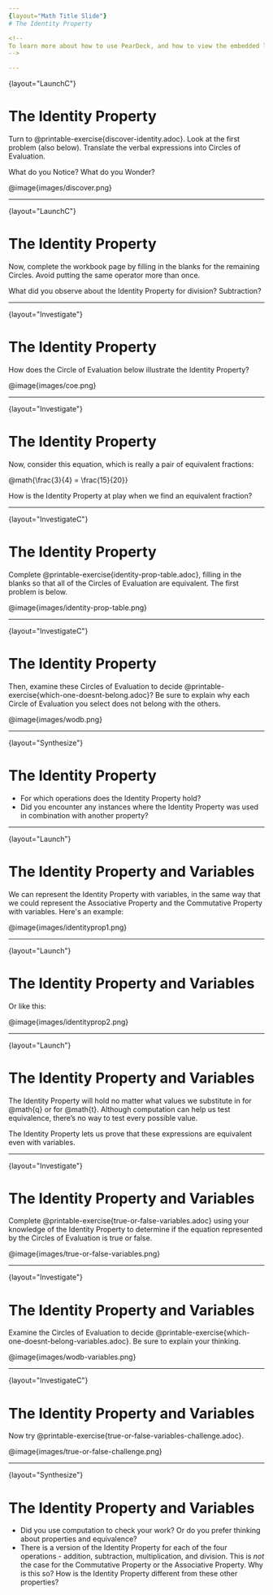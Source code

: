 ```yaml
---
{layout="Math Title Slide"}
# The Identity Property

<!--
To learn more about how to use PearDeck, and how to view the embedded links on these slides without going into present mode visit https://help.peardeck.com/en
-->

---
```

{layout="LaunchC"}
# The Identity Property

Turn to @printable-exercise{discover-identity.adoc}. Look at the first problem (also below). Translate the verbal expressions into Circles of Evaluation. 

What do you Notice? What do you Wonder?

@image{images/discover.png}

<!--
** _Possible responses: All three Circles include @math{12 + 4}. All three Circles evaluate to @math{16}._
-->


---
{layout="LaunchC"}
# The Identity Property

Now, complete the workbook page by filling in the blanks for the remaining Circles. Avoid putting the same operator more than once.

What did you observe about the Identity Property for division? Subtraction?

<!--
Possible responses: I can multiply or divide by 1 	 and get an equivalent result. I can add or subtract 0
and get an equivalent result. I need to remember that Commutativity does not apply for division and subtraction!
-->


---
{layout="Investigate"}
# The Identity Property

How does the Circle of Evaluation below illustrate the Identity Property?

@image{images/coe.png}

---
{layout="Investigate"}
# The Identity Property

Now, consider this equation, which is really a pair of equivalent fractions: 

@math{\frac{3}{4} = \frac{15}{20}}

How is the Identity Property at play when we find an equivalent fraction?

<!--
When we find equivalent fractions, we _multiply by one_!In the example above, @math{\frac{3}{4}} was multiplied by @math{\frac{5}{5}} to get @math{\frac{15}{20}}.
-->

---
{layout="InvestigateC"}
# The Identity Property

Complete @printable-exercise{identity-prop-table.adoc}, filling in the blanks so that all of the Circles of Evaluation are equivalent. The first problem is below.

@image{images/identity-prop-table.png}

---
{layout="InvestigateC"}
# The Identity Property

Then, examine these Circles of Evaluation to decide @printable-exercise{which-one-doesnt-belong.adoc}? Be sure to explain why each Circle of Evaluation you select does not belong with the others.

@image{images/wodb.png}


<!--
As students explain why various Circles of Evaluation do not belong with the others, encourage them to practice using vocabulary that they have encountered already. For instance, @math{12} is _not_ equal to @math{0 - 12} because __the Commutative Property only holds for addition__. Although this example illustrates misuse of the Identity Propery (we can subtract zero from twelve, but not twelve from zero!), thinking about the Commutative Property can help students recognize what is going on.
-->

---
{layout="Synthesize"}
# The Identity Property

- For which operations does the Identity Property hold?
- Did you encounter any instances where the Identity Property was used in combination with another property?

<!--
- For which operations does the Identity Property hold?
** _To apply the Identity Property, we add or subtract zero, or we multiply or divide by one._
- Did you encounter any instances where the Identity Property was used in combination with another property?
** _Yes! The Identity Property can be used in combination with the other properties we've discussed to create equivalent Circles._
-->

---
{layout="Launch"}
# The Identity Property and Variables

We can represent the Identity Property with variables, in the same way that we could represent the Associative Property and the Commutative Property with variables. Here's an example:

@image{images/identityprop1.png}


---
{layout="Launch"}
# The Identity Property and Variables

Or like this:

@image{images/identityprop2.png}

---
{layout="Launch"}
# The Identity Property and Variables

The Identity Property will hold no matter what values we substitute in for @math{q} or for @math{t}. Although computation can help us test equivalence, there’s no way to test every possible value. 

The Identity Property lets us prove that these expressions are equivalent even with variables.

---
{layout="Investigate"}
# The Identity Property and Variables

Complete @printable-exercise{true-or-false-variables.adoc} using your knowledge of the Identity Property to determine if the equation represented by the Circles of Evaluation is true or false.

@image{images/true-or-false-variables.png}

<!--
If students would like, they may choose values to represent the variables. Early finishers can substitute in numbers of their choosing to confirm that their analyses of the Circles of Evaluation are correct.
-->

---
{layout="Investigate"}
# The Identity Property and Variables

Examine the Circles of Evaluation to decide @printable-exercise{which-one-doesnt-belong-variables.adoc}. Be sure to explain your thinking.

@image{images/wodb-variables.png}


---
{layout="InvestigateC"}
# The Identity Property and Variables

Now try @printable-exercise{true-or-false-variables-challenge.adoc}.

@image{images/true-or-false-challenge.png}



---
{layout="Synthesize"}
# The Identity Property and Variables

- Did you use computation to check your work? Or do you prefer thinking about properties and equivalence?
- There is a version of the Identity Property for each of the four operations - addition, subtraction, multiplication, and division. This is *not* the case for the Commutative Property or the Associative Property. Why is this so? How is the Identity Property different from these other properties?


<!--
- Did you use Computation to check your work? Or do you prefer thinking about properties and equivalence?
** _Student responses will vary._
- There is a version of the Identity Property for each of the four operations - addition, subtraction, multiplication, and division. This is *not* the case for the Commutative Property or the Associative Property. Why is this so? How is the Identity Property different from these other properties?
** _We do not actually change the structure of the original Circle of Evaluation when we apply the Identity Property - we simply nest it inside of another Circle, a Circle which represents adding/subtracting zero or multiplying/dividing by 1. When we applied the Commutative Property and Associative Property, we fundamentally altered the structure of the Circles of Evaluation._
-->